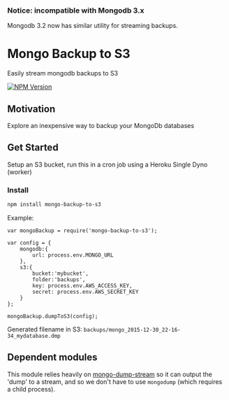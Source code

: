 ### Notice: incompatible with Mongodb 3.x
Mongodb 3.2 now has similar utility for streaming backups.

# Mongo Backup to S3
Easily stream mongodb backups to S3

[![NPM Version][npm-image]][npm-url]

## Motivation
Explore an inexpensive way to backup your MongoDb databases

## Get Started
Setup an S3 bucket, run this in a cron job using a Heroku Single Dyno (worker)

### Install
```sh
npm install mongo-backup-to-s3
```

Example:
```
var mongoBackup = require('mongo-backup-to-s3');

var config = {
    mongodb:{
        url: process.env.MONGO_URL
    },
    s3:{
        bucket:'mybucket',
        folder:'backups',
        key: process.env.AWS_ACCESS_KEY,
        secret: process.env.AWS_SECRET_KEY
    }
};

mongoBackup.dumpToS3(config);
```

Generated filename in S3: `backups/mongo_2015-12-30_22-16-34_mydatabase.dmp`

## Dependent modules
This module relies heavily on [mongo-dump-stream](https://github.com/punkave/mongo-dump-stream) so it can output the 'dump' to a stream, and so we don't have to use `mongodump` (which requires a child process).

[npm-image]: https://img.shields.io/npm/v/mongo-backup-to-s3.svg
[npm-url]: https://npmjs.org/package/mongo-backup-to-s3

